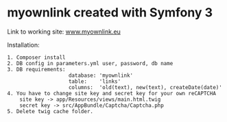 myownlink created with Symfony 3
====
Link to working site:
www.myownlink.eu

Installation:

    1. Composer install
    2. DB config in parameters.yml user, password, db name
    3. DB requirements: 
                        database: 'myownlink'
                        table:    'links'
                        columns:  'old(text), new(text), createDate(date)'
    4. You have to change site key and secret key for your own reCAPTCHA
        site key -> app/Resources/views/main.html.twig
        secret key -> src/AppBundle/Captcha/Captcha.php
    5. Delete twig cache folder.
    
   
